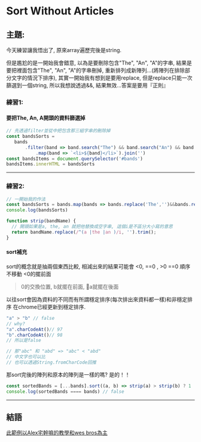 # Sort Without Articles

## 主題:

今天練習讓我悟出了, 原來array遍歷完後是string. 

但是尷尬的是一開始我會錯意, 以為是要刪除包含"The", "An", "A"的字串, 結果是要把裡面包含"The", "An", "A"的字串刪掉, 重新排列成新陣列...(將陣列在排除部分文字的情況下排序), 其實一開始我有想到是要用replace, 但是replace只能一次篩選到一個string, 所以我想說透過&&, 結果無效...答案是要用『正則』

### 練習1:

#### 要把The, An, A開頭的資料篩選掉

 ```javascript
 // 先透過filter並從中把包含那三組字串的刪除掉
 const bandsSorts = 
    bands
        .filter(band => band.search("The") && band.search("An") && band.search("A"))
            .map(band => `<li>${band}</li>`).join('')
 const bandsItems = document.querySelector('#bands')
 bandsItems.innerHTML = bandsSorts
```
---
### 練習2:

```javascript
// 一開始我的作法
const bandsSorts = bands.map(bands => bands.replace('The','')&&bands.replace('An', '')&&bands.replace('A', ''))
console.log(bandsSorts)
```

```javascript
function strip(bandName) {
  // 開頭如果是a, the, an 就把他替換成空字串, 這個i是不區分大小寫的意思
  return bandName.replace(/^(a |the |an )/i, '').trim();
}

```

#### sort補充

sort的概念就是抽兩個東西比較, 相減出來的結果可能會 <0, ==0 , >0
==0 順序不移動
<0的擺前面
>0的交換位置, b就擺在前面, a就擺在後面

以往sort會因為資料的不同而有所謂穩定排序(每次排出來資料都一樣)和非穩定排序
在chrome已經更新到穩定排序.

```javascript
"a" > "b" // false
// why? 
"a".charCodeAt()// 97
"b".charCodeAt()// 98
// 所以是false 

// 那"abc" 和 "abd" => "abc" < "abd"
// 中文字也可以比
// 也可以透過String.fromCharCode回推
```
那sort完後的陣列和原本的陣列是一樣的嗎? 是的！！

```javascript
const sortedBands = [...bands].sort((a, b) => strip(a) > strip(b) ? 1 : -1);
console.log(sortedBands ==== bands) // false
```

---


## 結語


[此範例以Alex宅幹嘛的教學和wes bros為主](https://www.youtube.com/watch?v=_fG7bQTSQ6M&t=15m47s)